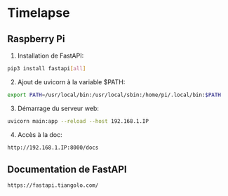 # Timelapse

## Raspberry Pi

1. Installation de FastAPI:
```bash
pip3 install fastapi[all]
```

2. Ajout de uvicorn à la variable $PATH:
```bash
export PATH=/usr/local/bin:/usr/local/sbin:/home/pi/.local/bin:$PATH
```

3. Démarrage du serveur web:
```bash
uvicorn main:app --reload --host 192.168.1.IP
```

4. Accès à la doc:
```bash
http://192.168.1.IP:8000/docs
```

## Documentation de FastAPI
```bash
https://fastapi.tiangolo.com/
```
